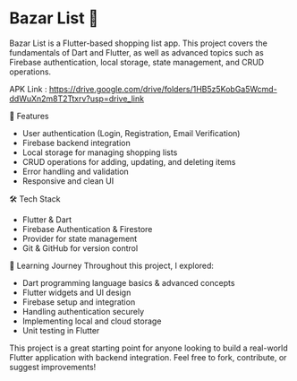 # Bazar List 🛒

Bazar List is a Flutter-based shopping list app. This project covers the fundamentals of Dart and Flutter, as well as advanced topics such as Firebase authentication, local storage, state management, and CRUD operations.

APK Link : https://drive.google.com/drive/folders/1HB5z5KobGa5Wcmd-ddWuXn2m8T2Ttxrv?usp=drive_link

 🚀 Features
- User authentication (Login, Registration, Email Verification)
- Firebase backend integration
- Local storage for managing shopping lists
- CRUD operations for adding, updating, and deleting items
- Error handling and validation
- Responsive and clean UI

 🛠️ Tech Stack
- Flutter & Dart
- Firebase Authentication & Firestore
- Provider for state management
- Git & GitHub for version control

 📌 Learning Journey
Throughout this project, I explored:
- Dart programming language basics & advanced concepts
- Flutter widgets and UI design
- Firebase setup and integration
- Handling authentication securely
- Implementing local and cloud storage
- Unit testing in Flutter

This project is a great starting point for anyone looking to build a real-world Flutter application with backend integration. Feel free to fork, contribute, or suggest improvements!
